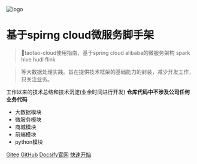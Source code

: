 <!-- _coverpage.md -->
![logo](https://docsify.js.org/_media/icon.svg)

# 基于spirng cloud微服务脚手架

> 💪taotao-cloud使用指南，基于spring cloud alibaba的微服务架构 spark hive hudi flink

> 等大数据处理实践。旨在提供技术框架的基础能力的封装，减少开发工作，只关注业务。

工作以来的技术总结和技术沉淀(业余时间进行开发) **仓库代码中不涉及公司任何业务代码**

- 大数据模块
- 微服务模块
- 商城模块
- 前端模块
- python模块

[Gitee](https://gitee.com/dtbox/taotao-cloud-project)
[GitHub](https://github.com/shiming-git/docsify-plus)
[Docsify官网](https://docsify.js.org/#/)
[快速开始](README.md)
